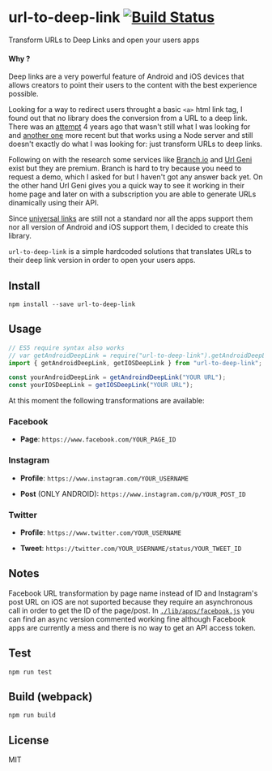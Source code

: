 # url-to-deep-link [![Build Status](https://travis-ci.org/enzoferey/url-to-deep-link.svg?branch=master)](https://travis-ci.org/enzoferey/url-to-deep-link)

Transform URLs to Deep Links and open your users apps

#### Why ?

Deep links are a very powerful feature of Android and iOS devices that allows creators to point their users to the content with the best experience possible.

Looking for a way to redirect users throught a basic `<a>` html link tag, I found out that no library does the conversion from a URL to a deep link. There was an [attempt](https://github.com/hampusohlsson/browser-deeplink) 4 years ago that wasn't still what I was looking for and [another one](https://github.com/mderazon/node-deeplink) more recent but that works using a Node server and still doesn't exactly do what I was looking for: just transform URLs to deep links.

Following on with the research some services like [Branch.io](https://branch.io/) and [Url Geni](https://app.urlgeni.us/) exist but they are premium. Branch is hard to try because you need to request a demo, which I asked for but I haven't got any answer back yet. On the other hand Url Geni gives you a quick way to see it working in their home page and later on with a subscription you are able to generate URLs dinamically using their API.

Since [universal links](https://developer.apple.com/ios/universal-links/) are still not a standard nor all the apps support them nor all version of Android and iOS support them, I decided to create this library.

`url-to-deep-link` is a simple hardcoded solutions that translates URLs to their deep link version in order to open your users apps.

## Install

`npm install --save url-to-deep-link`

## Usage

```js
// ES5 require syntax also works
// var getAndroidDeepLink = require("url-to-deep-link").getAndroidDeepLink;
import { getAndroidDeepLink, getIOSDeepLink } from "url-to-deep-link";

const yourAndroidDeepLink = getAndroindDeepLink("YOUR URL");
const yourIOSDeepLink = getIOSDeepLink("YOUR URL");
```

At this moment the following transformations are available:

### Facebook

- **Page**: `https://www.facebook.com/YOUR_PAGE_ID`

### Instagram

- **Profile**: `https://www.instagram.com/YOUR_USERNAME`

- **Post** (ONLY ANDROID): `https://www.instagram.com/p/YOUR_POST_ID`

### Twitter

- **Profile**: `https://www.twitter.com/YOUR_USERNAME`

- **Tweet**: `https://twitter.com/YOUR_USERNAME/status/YOUR_TWEET_ID`

## Notes

Facebook URL transformation by page name instead of ID and Instagram's post URL on iOS are not suported because they require an asynchronous call in order to get the ID of the page/post. In [`./lib/apps/facebook.js`](./lib/apps/facebook.js) you can find an async version commented working fine although Facebook apps are currently a mess and there is no way to get an API access token.

## Test

`npm run test`

## Build (webpack)

`npm run build`

## License

MIT
